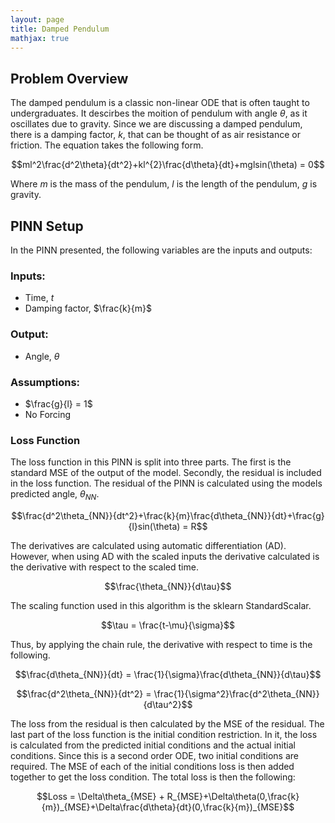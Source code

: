 ```yaml
---
layout: page
title: Damped Pendulum
mathjax: true
---
```


## Problem Overview
The damped pendulum is a classic non-linear ODE that is often taught to undergraduates. It descirbes the moition of 
pendulum with angle $\theta$, as it oscillates due to gravity. Since we are discussing a damped pendulum, there is a 
damping factor, $k$, that can be thought of as air resistance or friction. The equation takes the following form.

$$ml^2\frac{d^2\theta}{dt^2}+kl^{2}\frac{d\theta}{dt}+mglsin(\theta) = 0$$

Where $m$ is the mass of the pendulum, $l$ is the length of the pendulum, $g$ is gravity.
## PINN Setup
In the PINN presented, the following variables are the inputs and outputs:

### Inputs: 
- Time, $t$
- Damping factor, $\frac{k}{m}$

### Output:
- Angle, $\theta$

### Assumptions:
- $\frac{g}{l} = 1$
- No Forcing

### Loss Function
The loss function in this PINN is split into three parts. The first is the standard MSE of the output of the model.
Secondly, the residual is included in the loss function. The residual of the PINN  is calculated using the models predicted
angle, $\theta_{NN}$.

$$\frac{d^2\theta_{NN}}{dt^2}+\frac{k}{m}\frac{d\theta_{NN}}{dt}+\frac{g}{l}sin(\theta) = R$$

The derivatives are calculated using automatic differentiation (AD). However, when using AD with the scaled inputs the derivative
calculated is the derivative with respect to the scaled time.

$$\frac{\theta_{NN}}{d\tau}$$

The scaling function used in this algorithm is the sklearn StandardScalar.

$$\tau = \frac{t-\mu}{\sigma}$$

Thus, by applying the chain rule, the derivative with respect to time is the following.

$$\frac{d\theta_{NN}}{dt} = \frac{1}{\sigma}\frac{d\theta_{NN}}{d\tau}$$

$$\frac{d^2\theta_{NN}}{dt^2} = \frac{1}{\sigma^2}\frac{d^2\theta_{NN}}{d\tau^2}$$

The loss from the residual is then calculated by the MSE of the residual.
The last part of the loss function is the initial condition restriction. In it, the loss is calculated from the predicted
initial conditions and the actual initial conditions. Since this is a second order ODE, two initial conditions are required.
The MSE of each of the initial conditions loss is then added together to get the loss condition.
The total loss is then the following:

$$Loss = \Delta\theta_{MSE} + R_{MSE}+\Delta\theta(0,\frac{k}{m})_{MSE}+\Delta\frac{d\theta}{dt}(0,\frac{k}{m})_{MSE}$$